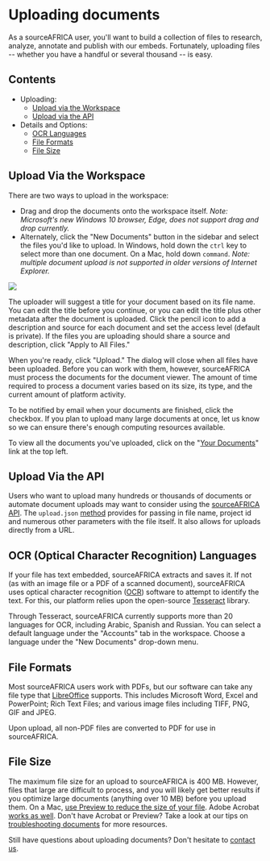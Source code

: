 # Uploading documents

As a sourceAFRICA user, you'll want to build a collection of files to research, analyze, annotate and publish with our embeds. Fortunately, uploading files -- whether you have a handful or several thousand -- is easy.

## Contents

* Uploading:
  * [Upload via the Workspace](#upload-workspace)
  * [Upload via the API](#upload-api)
* Details and Options:
  * [OCR Languages](#ocr-languages)
  * [File Formats](#file-formats)
  * [File Size](#file-size)

<a name="upload-workspace"></a>
## Upload Via the Workspace

There are two ways to upload in the workspace:

* Drag and drop the documents onto the workspace itself. *Note: Microsoft's new Windows 10 browser, Edge, does not support drag and drop currently.*
* Alternately, click the "New Documents" button in the sidebar and select the files you'd like to upload. In Windows, hold down the `ctrl` key to select more than one document. On a Mac, hold down `command`. *Note: multiple document upload is not supported in older versions of Internet Explorer.*

<img src="/images/help/upload_dialog.png" class="full_line" />

The uploader will suggest a title for your document based on its file name. You can edit the title before you continue, or you can edit the title plus other metadata after the document is uploaded. Click the pencil icon to add a description and source for each document and set the access level (default is private). If the files you are uploading should share a source and description, click "Apply to All Files."

When you're ready, click "Upload." The dialog will close when all files have been uploaded. Before you can work with them, however, sourceAFRICA must process the documents for the document viewer. The amount of time required to process a document varies based on its size, its type, and the current amount of platform activity.

To be notified by email when your documents are finished, click the checkbox. If you plan to upload many large documents at once, let us know so we can ensure there's enough computing resources available.

To view all the documents you've uploaded, click on the "[Your Documents][]" link at the top left.

<a name="upload-api"></a>
## Upload Via the API

Users who want to upload many hundreds or thousands of documents or automate document uploads may want to consider using the [sourceAFRICA API][]. The `upload.json` [method][] provides for passing in file name, project id and numerous other parameters with the file itself. It also allows for uploads directly from a URL.

<a name="ocr-languages"></a>
## OCR (Optical Character Recognition) Languages

If your file has text embedded, sourceAFRICA extracts and saves it. If not (as with an image file or a PDF of a scanned document), sourceAFRICA uses optical character recognition ([OCR][]) software to attempt to identify the text. For this, our platform relies upon the open-source [Tesseract][] library.

Through Tesseract, sourceAFRICA currently supports more than 20 languages for OCR, including Arabic, Spanish and Russian. You can select a default language under the "Accounts" tab in the workspace. Choose a language under the "New Documents" drop-down menu.

<a name="file-formats"></a>
## File Formats

Most sourceAFRICA users work with PDFs, but our software can take any file type that [LibreOffice][] supports. This includes Microsoft Word, Excel and PowerPoint; Rich Text Files; and various image files including TIFF, PNG, GIF and JPEG.

Upon upload, all non-PDF files are converted to PDF for use in sourceAFRICA.

<a name="file-size"></a>
## File Size

The maximum file size for an upload to sourceAFRICA is 400 MB. However, files that large are difficult to process, and you will likely get better results if you optimize large documents (anything over 10 MB) before you upload them. On a Mac, [use Preview to reduce the size of your file][]. Adobe Acrobat [works as well][]. Don't have Acrobat or Preview? Take a look at our tips on [troubleshooting documents][] for more resources.


Still have questions about uploading documents? Don't hesitate to [contact us][].

[LibreOffice]: http://www.libreoffice.org/
[use Preview to reduce the size of your file]: http://www.ehow.com/how_4499823_reduce-file-size-pdf-using.html
[works as well]: http://www.ehow.com/how_5874491_decrease-size-pdf.html
[OCR]: http://en.wikipedia.org/wiki/Optical_character_recognition
[Tesseract]: http://code.google.com/p/tesseract-ocr/
[contact us]: javascript:dc.ui.Dialog.contact()
[troubleshooting documents]: /help/troubleshooting
[sourceAFRICA API]: /help/api
[method]: /help/api#upload-documents
[Your Documents]: javascript:Accounts.current().openDocuments()
